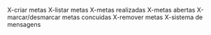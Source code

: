 X-criar metas
X-listar metas
    X-metas realizadas
    X-metas abertas
X-marcar/desmarcar metas concuidas
X-remover metas
X-sistema de mensagens
